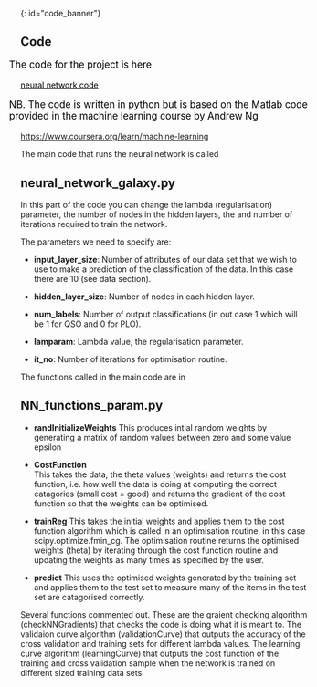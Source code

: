 {: id="code_banner"}

## Code 
<p style="font-size:larger;color:black;margin-left: -20px;">The code for the project is here</p>
<div id="sample2"><a href="https://github.com/angelajburden/QSO_neural_network" style="color:black" >neural network code</a></div> 

<p style="font-size:larger;color:black;margin-left: -20px;">NB. The code is written in python but is based on the Matlab code provided in the machine learning course by Andrew Ng</p>

https://www.coursera.org/learn/machine-learning 


The main code that runs the neural network is called
 
## neural_network_galaxy.py

In this part of the code you can change the lambda (regularisation) parameter, the number of nodes in the hidden layers, the and number of iterations required to train the network.   

The parameters we need to specify are:

+ **input_layer_size**: Number of attributes of our data set that we wish to use to make a prediction of the classification of the data. In this case there are 10 (see data section).

+ **hidden_layer_size**: Number of nodes in each hidden layer.

+ **num_labels**: Number of output classifications (in out case 1 which will be 1 for QSO and 0 for PLO).

+ **lamparam**: Lambda value, the regularisation parameter.

+ **it_no**: Number of iterations for optimisation routine.

The functions called in the main code are in

## NN_functions_param.py

+ **randInitializeWeights**
This produces intial random weights by generating a matrix of random values between zero and some value epsilon

+ **CostFunction**        
This takes the data, the theta values (weights) and returns the cost function, i.e. how well the data is doing at computing the correct catagories (small cost = good) and returns the gradient of the cost function so that the weights can be optimised.

+ **trainReg**
This takes the initial weights and applies them to the cost function algorithm which is called in an optimisation routine, 
in this case scipy.optimize.fmin_cg. The optimisation routine returns the optimised weights (theta) by iterating through the cost function routine and updating the weights as many times as specified by the user.

+ **predict**
This uses the optimised weights generated by the training set and applies them to the test set to measure many of the items in the test set are catagorised correctly. 

    
Several functions commented out. These are the graient checking algorithm (checkNNGradients) that checks the code is doing what it is meant to. The validaion curve algorithm (validationCurve) that outputs the accuracy of the cross validation and training sets for different lambda values. The learning curve algorithm (learningCurve) that outputs the cost function of the training and cross validation sample when the network is trained on different sized training data sets.
